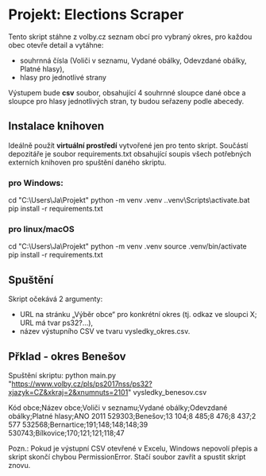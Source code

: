 # Projekt: Elections Scraper

Tento skript stáhne z volby.cz seznam obcí pro vybraný okres, pro každou obec otevře detail a vytáhne:
- souhrnná čísla (Voliči v seznamu, Vydané obálky, Odevzdané obálky, Platné hlasy),
- hlasy pro jednotlivé strany 

Výstupem bude **csv** soubor, obsahující 4 souhrnné sloupce dané obce a sloupce pro hlasy jednotlivých stran, ty budou seřazeny podle abecedy.

## Instalace knihoven
Ideálně použít **virtuální prostředí** vytvořené jen pro tento skript.
Součástí depozitáře je soubor requirements.txt obsahující soupis všech potřebných externích knihoven pro spuštění daného skriptu. 

### pro Windows:
cd "C:\Users\Ja\Projekt"
python -m venv .venv
.\.venv\Scripts\activate.bat
pip install -r requirements.txt

### pro linux/macOS
cd "C:\Users\Ja\Projekt"
python -m venv .venv
source .venv/bin/activate
pip install -r requirements.txt

## Spuštění
Skript očekává 2 argumenty:
- URL na stránku „Výběr obce“ pro konkrétní okres (tj. odkaz ve sloupci X; URL má tvar ps32?...),
- název výstupního CSV ve tvaru vysledky_okres.csv.

## Přklad - okres Benešov
Spuštění skriptu: python main.py "https://www.volby.cz/pls/ps2017nss/ps32?xjazyk=CZ&xkraj=2&xnumnuts=2101" vysledky_benesov.csv

Kód obce;Název obce;Voliči v seznamu;Vydané obálky;Odevzdané obálky;Platné hlasy;ANO 2011
529303;Benešov;13 104;8 485;8 476;8 437;2 577
532568;Bernartice;191;148;148;148;39
530743;Bílkovice;170;121;121;118;47

Pozn.: Pokud je výstupní CSV otevřené v Excelu, Windows nepovolí přepis a skript skončí chybou PermissionError. Stačí soubor zavřít a spustit skript znovu.





